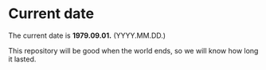 # Current date

The current date is **1979.09.01.** (YYYY.MM.DD.)

This repository will be good when the world ends, so we will know how long it lasted.